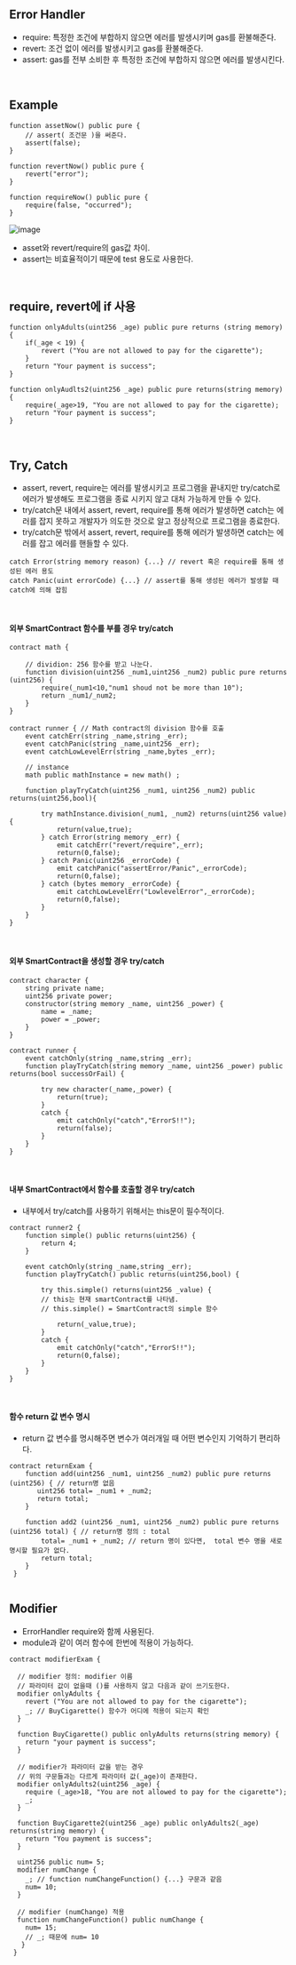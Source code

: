 ## Error Handler
- require: 특정한 조건에 부합하지 않으면 에러를 발생시키며 gas를 환불해준다.
- revert: 조건 없이 에러를 발생시키고 gas를 환불해준다.
- assert: gas를 전부 소비한 후 특정한 조건에 부합하지 않으면 에러를 발생시킨다.

<br>

## Example
``` solidity
function assetNow() public pure { 
    // assert( 조건문 )을 써준다.
    assert(false); 
}

function revertNow() public pure {
    revert("error");
}

function requireNow() public pure {
    require(false, "occurred");
}
```
![image](https://user-images.githubusercontent.com/79950504/183363386-b2946f09-c23c-4eb8-865f-9b9cc3fcab79.png)
- asset와 revert/require의 gas값 차이.
- assert는 비효율적이기 때문에 test 용도로 사용한다.

<br>

## require, revert에 if 사용
```solidity
function onlyAdults(uint256 _age) public pure returns (string memory) {
    if(_age < 19) {
        revert ("You are not allowed to pay for the cigarette");
    }
    return "Your payment is success";
}

function onlyAudlts2(uint256 _age) public pure returns(string memory) {
    require(_age>19, "You are not allowed to pay for the cigarette);
    return "Your payment is success";
}
```

<br>

## Try, Catch
- assert, revert, require는 에러를 발생시키고 프로그램을 끝내지만 try/catch로 에러가 발생해도 프로그램을 종료 시키지 않고 대처 가능하게 만들 수 있다.
- try/catch문 내에서 assert, revert, require를 통해 에러가 발생하면 catch는 에러를 잡지 못하고 개발자가 의도한 것으로 알고 정상적으로 프로그램을 종료한다.
- try/catch문 밖에서 assert, revert, require를 통해 에러가 발생하면 catch는 에러를 잡고 에러를 핸들할 수 있다.
```solidity
catch Error(string memory reason) {...} // revert 혹은 require를 통해 생성된 에러 용도
catch Panic(uint errorCode) {...} // assert를 통해 생성된 에러가 발생할 때 catch에 의해 잡힘
```

<br>

#### 외부 SmartContract 함수를 부를 경우 try/catch
```solidity
contract math {
    
    // dividion: 256 함수를 받고 나눈다.
    function division(uint256 _num1,uint256 _num2) public pure returns (uint256) {
        require(_num1<10,"num1 shoud not be more than 10");
        return _num1/_num2;
    }
}

contract runner { // Math contract의 division 함수를 호출
    event catchErr(string _name,string _err);
    event catchPanic(string _name,uint256 _err);
    event catchLowLevelErr(string _name,bytes _err);
 
    // instance
    math public mathInstance = new math() ;
    
    function playTryCatch(uint256 _num1, uint256 _num2) public returns(uint256,bool){
        
        try mathInstance.division(_num1, _num2) returns(uint256 value){
            return(value,true);
        } catch Error(string memory _err) {
            emit catchErr("revert/require",_err);
            return(0,false);
        } catch Panic(uint256 _errorCode) {
            emit catchPanic("assertError/Panic",_errorCode);
            return(0,false);
        } catch (bytes memory _errorCode) {
            emit catchLowLevelErr("LowlevelError",_errorCode);
            return(0,false);
        }       
    } 
}
```

<br>

#### 외부 SmartContract을 생성할 경우 try/catch
```solidity
contract character {
    string private name;
    uint256 private power;
    constructor(string memory _name, uint256 _power) {
        name = _name;
        power = _power;
    }
}

contract runner {
    event catchOnly(string _name,string _err);
    function playTryCatch(string memory _name, uint256 _power) public returns(bool successOrFail) {
        
        try new character(_name,_power) {
            return(true);
        }
        catch {
            emit catchOnly("catch","ErrorS!!");
            return(false);
        }   
    } 
}
```

<br>

#### 내부 SmartContract에서 함수를 호출할 경우 try/catch
- 내부에서 try/catch를 사용하기 위해서는 this문이 필수적이다.
```solidity
contract runner2 {
    function simple() public returns(uint256) {
        return 4;
    }
    
    event catchOnly(string _name,string _err);
    function playTryCatch() public returns(uint256,bool) {
        
        try this.simple() returns(uint256 _value) {
        // this는 현재 smartContract를 나타냄.
        // this.simple() = SmartContract의 simple 함수
        
            return(_value,true);
        }
        catch {
            emit catchOnly("catch","ErrorS!!");
            return(0,false);
        }   
    } 
}
```

<br>

#### 함수 return 값 변수 명시
- return 값 변수를 명시해주면 변수가 여러개일 때 어떤 변수인지 기억하기 편리하다.
```solidity
contract returnExam {
    function add(uint256 _num1, uint256 _num2) public pure returns (uint256) { // return명 없음
       uint256 total= _num1 + _num2;
       return total;
    }
    
    function add2 (uint256 _num1, uint256 _num2) public pure returns (uint256 total) { // return명 정의 : total
        total= _num1 + _num2; // return 명이 있다면,  total 변수 명을 새로 명시할 필요가 없다.
        return total;
    }
 }
        
```

## Modifier
- ErrorHandler require와 함께 사용된다.
- module과 같이 여러 함수에 한번에 적용이 가능하다.
```solidity
contract modifierExam {
  
  // modifier 정의: modifier 이름 
  // 파라미터 값이 없을때 ()를 사용하지 않고 다음과 같이 쓰기도한다.
  modifier onlyAdults { 
    revert ("You are not allowed to pay for the cigarette");
    _; // BuyCigarette() 함수가 어디에 적용이 되는지 확인
  }
  
  function BuyCigarette() public onlyAdults returns(string memory) {
    return "your payment is success";
  }
  
  // modifier가 파라미터 값을 받는 경우
  // 위의 구문들과는 다르게 파라미터 값(_age)이 존재한다.
  modifier onlyAdults2(uint256 _age) {
    require (_age>18, "You are not allowed to pay for the cigarette");
    _;
  }
  
  function BuyCigarette2(uint256 _age) public onlyAdults2(_age) returns(string memory) {
    return "You payment is success";
  }
  
  uint256 public num= 5;
  modifier numChange {
    _; // function numChangeFunction() {...} 구문과 같음
    num= 10;
  }
  
  // modifier (numChange) 적용
  function numChangeFunction() public numChange {
    num= 15;
    // _; 때문에 num= 10  
   }
 }
```


